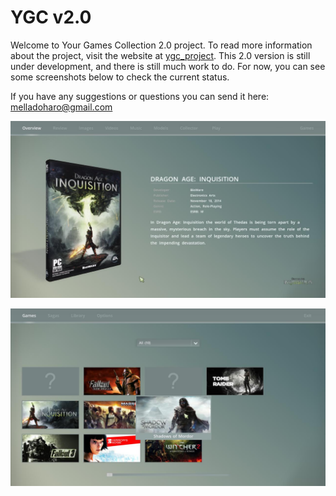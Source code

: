 # YGC v2.0
Welcome to Your Games Collection 2.0 project. To read more information about the project, visit the website at
[ygc_project](http://yourgamescollection.hol.es/). This 2.0 version is still under development, and there is still much work to do. For now, you can see some screenshots below to check the current status.

If you have any suggestions or questions you can send it here: [melladoharo@gmail.com](melladoharo@gmail.com)

![Alt text](./YGC_v2/media/screenshots/form_overview.jpg?raw=true "Form Overview")

![Alt text](./YGC_v2/media/screenshots/form_games.jpg?raw=true "Form Overview")
